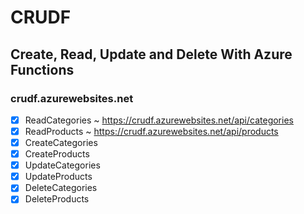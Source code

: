 # CRUDF
## Create, Read, Update and Delete With Azure Functions
### crudf.azurewebsites.net

- [X] ReadCategories ~ <a href="https://crudf.azurewebsites.net/api/categories">https://crudf.azurewebsites.net/api/categories</a>
- [X] ReadProducts ~ <a href="https://crudf.azurewebsites.net/api/products">https://crudf.azurewebsites.net/api/products</a>
- [X] CreateCategories
- [X] CreateProducts
- [X] UpdateCategories
- [X] UpdateProducts
- [X] DeleteCategories
- [X] DeleteProducts